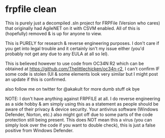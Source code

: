 # frpfile clean

This is purely just a decompiled .sln project for FRPFile (Version who cares) that originally had AgileNET on it with CSVM enabled. All of this is (hopefully) removed & is up for anyone to view.

This is PURELY for research & reverse engineering purposes. I don't care if you get into legal trouble and it certainly isn't my issue either (you'd probably not get any due to any EULA at all so lel).

This is believed however to use code from OC34N R2 which can be obtained at https://github.com/Thelittlechicken/oc34n-r2, I can't confirm IF some code is stolen (UI & some elements look very similar but I might post an update if this is confirmed.

also follow me on twitter for @akakult for more dumb stuff ok bye

NOTE: I don't have anything against FRPFILE at all. I do reverse engineering as a side hobby & am simply using this as a statement as people should be aware of their privacy & device security. Your antivirus software (Windows Defender, Norton, etc.) also might got off due to some parts of the code protection still being present. This does NOT mean this a virus (you can simply look over the code if you want to double check), this is just a false positive from Windows Defender.

